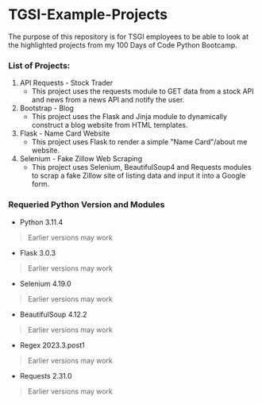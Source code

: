 # TGSI-Example-Projects
The purpose of this repository is for TSGI employees to be able to look at the highlighted projects from my 100 Days of Code Python Bootcamp.

### List of Projects:
1. API Requests - Stock Trader
    - This project uses the requests module to GET data from a stock API and news from a news API and notify the user.
2. Bootstrap - Blog
    - This project uses the Flask and Jinja module to dynamically construct a blog website from HTML templates.
3. Flask - Name Card Website
    - This project uses Flask to render a simple "Name Card"/about me website.
4. Selenium - Fake Zillow Web Scraping
    - This project uses Selenium, BeautifulSoup4 and Requests modules to scrap a fake Zillow site of listing data and input it into a Google form.

### Requeried Python Version and Modules
- Python 3.11.4
> Earlier versions may work
- Flask 3.0.3
> Earlier versions may work
- Selenium 4.19.0
> Earlier versions may work
- BeautifulSoup 4.12.2
> Earlier versions may work
- Regex 2023.3.post1
> Earlier versions may work
- Requests 2.31.0
> Earlier versions may work
